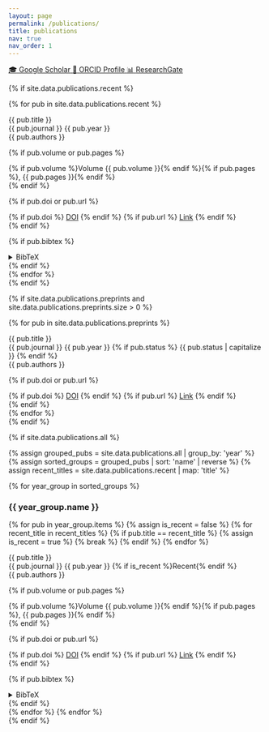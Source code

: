 ```yaml
---
layout: page
permalink: /publications/
title: publications
nav: true
nav_order: 1
---
```


<div class="publications-page">

<!-- External Profiles Links -->
<div class="external-profiles">
  <div class="profiles-header">
  </div>
  <div class="profiles-links">
    <a href="https://scholar.google.es/citations?user=JSX_hG8AAAAJ&hl=es" target="_blank" class="profile-link google-scholar">
      <span class="profile-icon">🎓</span>
      <span class="profile-text">Google Scholar</span>
    </a>
    <a href="https://orcid.org/0000-0001-9476-9272" target="_blank" class="profile-link orcid">
      <span class="profile-icon">🔗</span>
      <span class="profile-text">ORCID Profile</span>
    </a>
    <a href="https://www.researchgate.net/profile/Ananda-Pascual" target="_blank" class="profile-link researchgate">
      <span class="profile-icon">📊</span>
      <span class="profile-text">ResearchGate</span>
    </a>
  </div>
</div>

<!-- Recent Publications -->
{% if site.data.publications.recent %}
<div class="recent-publications">

{% for pub in site.data.publications.recent %}
<div class="publication-item {% if pub.featured %}featured{% else %}published{% endif %}">
  <div class="publication-header">
    <div class="publication-title">{{ pub.title }}</div>
    <div class="publication-meta">
      <span class="journal">{{ pub.journal }}</span>
      <span class="year">{{ pub.year }}</span>
    </div>
  </div>
  
  <div class="publication-authors">{{ pub.authors }}</div>
  
  {% if pub.volume or pub.pages %}
  <div class="publication-volume">
    {% if pub.volume %}Volume {{ pub.volume }}{% endif %}{% if pub.pages %}, {{ pub.pages }}{% endif %}
  </div>
  {% endif %}
  
  {% if pub.doi or pub.url %}
  <div class="publication-links">
    {% if pub.doi %}
    <a href="{{ pub.doi }}" class="link-doi" target="_blank">DOI</a>
    {% endif %}
    {% if pub.url %}
    <a href="{{ pub.url }}" class="link-url" target="_blank">Link</a>
    {% endif %}
  </div>
  {% endif %}
  
  {% if pub.bibtex %}
  <details class="publication-bibtex">
    <summary>BibTeX</summary>
    <div class="bibtex-content">
      <pre><code>{{ pub.bibtex }}</code></pre>
    </div>
  </details>
  {% endif %}
</div>
{% endfor %}
</div>
{% endif %}

<!-- Preprints -->
{% if site.data.publications.preprints and site.data.publications.preprints.size > 0 %}
<div class="preprints-section">

{% for pub in site.data.publications.preprints %}
<div class="publication-item {% if pub.status == 'accepted' %}accepted{% else %}preprint{% endif %}">
  <div class="publication-header">
    <div class="publication-title">{{ pub.title }}</div>
    <div class="publication-meta">
      <span class="journal {% if pub.status == 'preprint' %}preprint-server{% endif %}">{{ pub.journal }}</span>
      <span class="year">{{ pub.year }}</span>
      {% if pub.status %}
        <span class="preprint-badge">{{ pub.status | capitalize }}</span>
      {% endif %}
    </div>
  </div>
  
  <div class="publication-authors">{{ pub.authors }}</div>
  
  {% if pub.doi or pub.url %}
  <div class="publication-links">
    {% if pub.doi %}
    <a href="{{ pub.doi }}" class="link-doi" target="_blank">DOI</a>
    {% endif %}
    {% if pub.url %}
    <a href="{{ pub.url }}" class="link-url" target="_blank">Link</a>
    {% endif %}
  </div>
  {% endif %}
</div>
{% endfor %}
</div>
{% endif %}

<!-- All Publications by Year -->
{% if site.data.publications.all %}
<div class="publication-list">

{% assign grouped_pubs = site.data.publications.all | group_by: 'year' %}
{% assign sorted_groups = grouped_pubs | sort: 'name' | reverse %}
{% assign recent_titles = site.data.publications.recent | map: 'title' %}

{% for year_group in sorted_groups %}
<h3 class="publication-year-header">{{ year_group.name }}</h3>

{% for pub in year_group.items %}
{% assign is_recent = false %}
{% for recent_title in recent_titles %}
  {% if pub.title == recent_title %}
    {% assign is_recent = true %}
    {% break %}
  {% endif %}
{% endfor %}

<div class="publication-item {% if is_recent %}recent-highlight{% else %}published{% endif %}">
  <div class="publication-header">
    <div class="publication-title">{{ pub.title }}</div>
    <div class="publication-meta">
      <span class="journal">{{ pub.journal }}</span>
      <span class="year">{{ pub.year }}</span>
      {% if is_recent %}<span class="recent-badge">Recent</span>{% endif %}
    </div>
  </div>
  
  <div class="publication-authors">{{ pub.authors }}</div>
  
  {% if pub.volume or pub.pages %}
  <div class="publication-volume">
    {% if pub.volume %}Volume {{ pub.volume }}{% endif %}{% if pub.pages %}, {{ pub.pages }}{% endif %}
  </div>
  {% endif %}
  
  {% if pub.doi or pub.url %}
  <div class="publication-links">
    {% if pub.doi %}
    <a href="{{ pub.doi }}" class="link-doi" target="_blank">DOI</a>
    {% endif %}
    {% if pub.url %}
    <a href="{{ pub.url }}" class="link-url" target="_blank">Link</a>
    {% endif %}
  </div>
  {% endif %}
  
  {% if pub.bibtex %}
  <details class="publication-bibtex">
    <summary>BibTeX</summary>
    <div class="bibtex-content">
      <pre><code>{{ pub.bibtex }}</code></pre>
    </div>
  </details>
  {% endif %}
</div>
{% endfor %}
{% endfor %}
</div>
{% endif %}

</div>